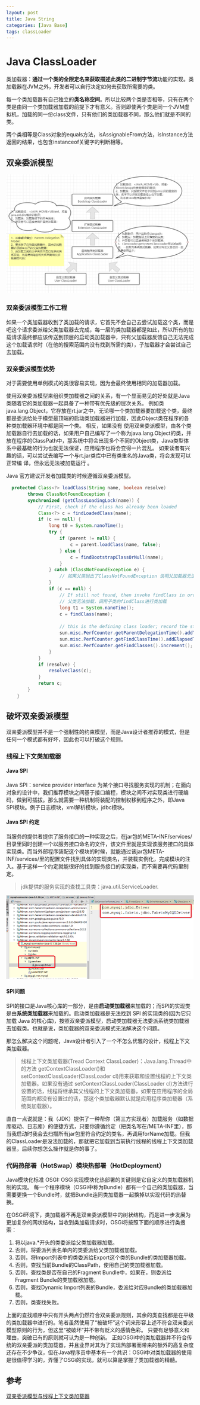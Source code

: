 ```yaml
---
layout: post
title: Java String
categories: [Java Base]
tags: classLoader
---
```


# Java ClassLoader

类加载器：**通过一个类的全限定名来获取描述此类的二进制字节流**功能的实现。类加载器在JVM之外，开发者可以自行决定如何去获取所需要的类。

每一个类加载器有自己独立的**类名称空间**。所以比较两个类是否相等，只有在两个类是由同一个类加载器加载的前提下才有意义。否则即使两个类是同一个JVM虚拟机，加载的同一份class文件，只有他们的类加载器不同，那么他们就是不同的类。

两个类相等是Class对象的equals方法，isAssignableFrom方法，isInstance方法返回的结果，也包含instanceof关键字的判断相等。

## 双亲委派模型

![](https://raw.githubusercontent.com/devin-jade/devin-imag/master/web/20191105223420.png)

### 双亲委派模型工作工程

如果一个类加载器收到了类加载的请求，它首先不会自己去尝试加载这个类，而是吧这个请求委派给父类加载器去完成，每一层的类加载器都是如此，所以所有的加载请求最终都应该传送到顶层的启动类加载器中，只有父加载器反馈自己无法完成这个加载请求时（在他的搜索范围内没有找到所需的类），子加载器才会尝试自己去加载。

### 双亲委派模型优势

对于需要使用单例模式的类很容易实现，因为会最终使用相同的加载器加载。

使用双亲委派模型来组织类加载器之间的关系，有一个显而易见的好处就是Java类随着它的类加载器一起具备了一种带有优先级的层次关系。 例如类java.lang.Object，它存放在rt.jar之中，无论哪一个类加载器要加载这个类，最终都是委派给处于模型最顶端的启动类加载器进行加载，因此Object类在程序的各种类加载器环境中都是同一个类。 相反，如果没有
使用双亲委派模型，由各个类加载器自行去加载的话，如果用户自己编写了一个称为java.lang.Object的类，并放在程序的ClassPath中，那系统中将会出现多个不同的Object类，Java类型体系中最基础的行为也就无法保证，应用程序也将会变得一片混乱。 如果读者有兴趣的话，可以尝试去编写一个与rt.jar类库中已有类重名的Java类，将会发现可以正常编
译，但永远无法被加载运行 。

Java 官方建议开发者加载类的时候遵循双亲委派模型。

```java
  protected Class<?> loadClass(String name, boolean resolve)
        throws ClassNotFoundException {
        synchronized (getClassLoadingLock(name)) {
            // First, check if the class has already been loaded
            Class<?> c = findLoadedClass(name);
            if (c == null) {
                long t0 = System.nanoTime();
                try {
                    if (parent != null) {
                        c = parent.loadClass(name, false);
                    } else {
                        c = findBootstrapClassOrNull(name);
                    }
                } catch (ClassNotFoundException e) {
                    // 如果父类抛出了ClassNotFoundException 说明父加载器无法完成加载请求
                }
                if (c == null) {
                    // If still not found, then invoke findClass in order to find the class.
                    // 父类无法加载，调用子类的findClass进行类加载
                    long t1 = System.nanoTime();
                    c = findClass(name);

                    // this is the defining class loader; record the stats
                    sun.misc.PerfCounter.getParentDelegationTime().addTime(t1 - t0);
                    sun.misc.PerfCounter.getFindClassTime().addElapsedTimeFrom(t1);
                    sun.misc.PerfCounter.getFindClasses().increment();
                }
            }
            if (resolve) {
                resolveClass(c);
            }
            return c;
        }
    }
```



## 破坏双亲委派模型

双亲委派模型并不是一个强制性的约束模型，而是Java设计者推荐的模式，但是任何一个模式都有好坏，因此也可以打破这个规则。

### 线程上下文类加载器

#### Java SPI

Java SPI：service provider interface 为某个接口寻找服务实现的机制；在面向对象的设计中，我们推荐模块之间基于接口编程，模块之间不对实现类进行硬编码，做到可插拔。那么就需要一种机制将装配的控制权移到程序之外，即Java SPI模块。例子日志模块，xml解析模块，jdbc模块。

#### Java SPI 约定

当服务的提供者提供了服务接口的一种实现之后，在jar包的META-INF/services/目录里同时创建一个以服务接口命名的文件，该文件里就是实现该服务接口的具体实现类。而当外部程序装配这个模块的时候，就能通过该jar包META-INF/services/里的配置文件找到具体的实现类名，并装载实例化，完成模块的注入。基于这样一个约定就能很好的找到服务接口的实现类，而不需要再代码里制定。

> jdk提供的服务实现的查找工具类：java.util.ServiceLoader.

![](https://raw.githubusercontent.com/devin-jade/devin-imag/master/web/20191105232103.png)

#### SPI问题

SPI的接口是Java核心库的一部分，是由**启动类加载器**来加载的；而SPI的实现类是由**系统类加载器**来加载的。启动类加载器是无法找到 SPI 的实现类的(因为它只加载 Java 的核心库)，按照双亲委派模型，启动类加载器无法委派系统类加载器去加载类。也就是说，类加载器的双亲委派模式无法解决这个问题。

那怎么解决这个问题呢，Java设计者引入了一个不怎么优雅的设计，线程上下文类加载器。

> 线程上下文类加载器(Tread Context ClassLoader)：Java.lang.Thread中的方法 getContextClassLoader()和 setContextClassLoader(ClassLoader cl)用来获取和设置线程的上下文类加载器。如果没有通过 setContextClassLoader(ClassLoader cl)方法进行设置的话，线程将继承其父线程的上下文类加载器，如果在应用程序的全局范围内都没有设置过的话，那这个类加载器默认就是应用程序类加载器（系统类加载器）。

直白一点说就是：我（JDK）提供了一种帮你（第三方实现者）加载服务（如数据库驱动、日志库）的便捷方式，只要你遵循约定（把类名写在/META-INF里），那当我启动时我会去扫描所有jar包里符合约定的类名，再调用forName加载。但我的ClassLoader是没法加载的，那就把它加载到当前执行线程的线程上下文类加载器里，后续你想怎么操作就是你的事了。

### 代码热部署（HotSwap）模块热部署（HotDeployment）

  Java模块化标准 OSGI:  OSGi实现模块化热部署的关键则是它自定义的类加载器机制的实现。 每一个程序模块（OSGi中称为Bundle）都有一个自己的类加载器，当需要更换一个Bundle时，就把Bundle连同类加载器一起换掉以实现代码的热替换。  

在OSGi环境下，类加载器不再是双亲委派模型中的树状结构，而是进一步发展为更加复杂的网状结构，当收到类加载请求时，OSGi将按照下面的顺序进行类搜索：

1. 将以java.*开头的类委派给父类加载器加载。
2. 否则，将委派列表名单内的类委派给父类加载器加载。
3. 否则，将Import列表中的类委派给Export这个类的Bundle的类加载器加载。
4. 否则，查找当前Bundle的ClassPath，使用自己的类加载器加载。
5. 否则，查找类是否在自己的Fragment Bundle中，如果在，则委派给Fragment Bundle的类加载器加载。
6. 否则，查找Dynamic Import列表的Bundle，委派给对应Bundle的类加载器加载。
7. 否则，类查找失败。

上面的查找顺序中只有开头两点仍然符合双亲委派规则，其余的类查找都是在平级的类加载器中进行的。笔者虽然使用了“被破坏”这个词来形容上述不符合双亲委派模型原则的行为，但这里“被破坏”并不带有贬义的感情色彩。 只要有足够意义和理由，突破已有的原则就可认为是一种创新。 正如OSGi中的类加载器并不符合传统的双亲委派的类加载器，并且业界对其为了实现热部署而带来的额外的高复杂度还存在不少争议，但在Java程序员中基本有一个共识：OSGi中对类加载器的使用是很值得学习的，弄懂了OSGi的实现，就可以算是掌握了类加载器的精髓。  





## 参考

[双亲委派模型与线程上下文类加载器](https://blog.csdn.net/justloveyou_/article/details/72231425)
